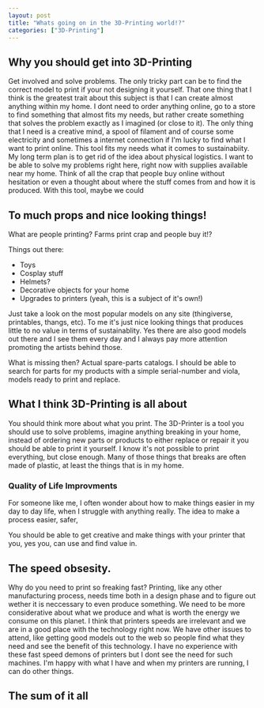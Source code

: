 ```yaml
---
layout: post
title: "Whats going on in the 3D-Printing world!?"
categories: ["3D-Printing"]
---
```


## Why you should get into 3D-Printing

Get involved and solve problems. The only tricky part can be to find the correct model to print if your not designing it yourself. That one thing that I think is the greatest trait about this subject is that I can create almost anything within my home. I dont need to order anything online, go to a store to find something that almost fits my needs, but rather create something that solves the problem exactly as I imagined (or close to it). The only thing that I need is a creative mind, a spool of filament and of course some electricity and sometimes a internet connection if I'm lucky to find what I want to print online. This tool fits my needs what it comes to sustainabiity. My long term plan is to get rid of the idea about physical logistics. I want to be able to solve my problems right here, right now with supplies available near my home. Think of all the crap that people buy online without hesitation or even a thought about where the stuff comes from and how it is produced. With this tool, maybe we could 

## To much props and nice looking things!

What are people printing? Farms print crap and people buy it!?

Things out there:
- Toys
- Cosplay stuff
- Helmets?
- Decorative objects for your home
- Upgrades to printers (yeah, this is a subject of it's own!)

Just take a look on the most popular models on any site (thingiverse, printables, thangs, etc). To me it's just nice looking things that produces little to no value in terms of sustainablity. Yes there are also good models out there and I see them every day and I always pay more attention promoting the artists behind those.

What is missing then? Actual spare-parts catalogs. I should be able to search for parts for my products with a simple serial-number and viola, models ready to print and replace.

## What I think 3D-Printing is all about

You should think more about what you print.
The 3D-Printer is a tool you should use to solve problems, imagine anything breaking in your home, instead of ordering new parts or products to either replace or repair it you should be able to print it yourself. I know it's not possible to print everything, but close enough. Many of those things that breaks are often made of plastic, at least the things that is in my home.

### Quality of Life Improvments

For someone like me, I often wonder about how to make things easier in my day to day life, when I struggle with anything really. The idea to make a process easier, safer,  

You should be able to get creative and make things with your printer that you, yes you, can use and find value in.

## The speed obsesity.

Why do you need to print so freaking fast? Printing, like any other manufacturing process, needs time both in a design phase and to figure out wether it is neccessary to even produce something. We need to be more considerative about what we produce and what is worth the energy we consume on this planet. I think that printers speeds are irrelevant and we are in a good place with the technology right now. We have other issues to attend, like getting good models out to the web so people find what they need and see the benefit of this technology. I have no experience with these fast speed demons of printers but I dont see the need for such machines. I'm happy with what I have and when my printers are running, I can do other things.

## The sum of it all

